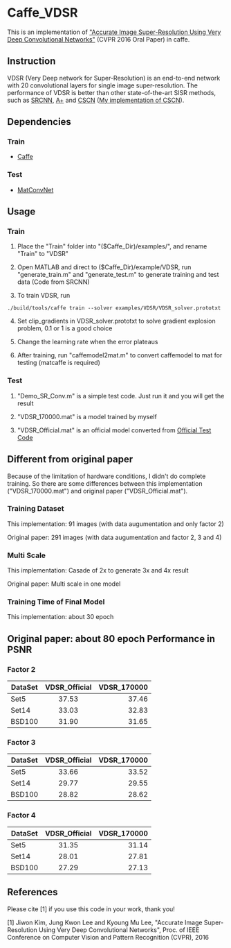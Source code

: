 Caffe_VDSR
==============
This is an implementation of ["Accurate Image Super-Resolution Using Very Deep Convolutional Networks"](http://cv.snu.ac.kr/research/VDSR/) (CVPR 2016 Oral Paper) in caffe.

Instruction
------- 
VDSR (Very Deep network for Super-Resolution) is an end-to-end network with 20 convolutional layers for single image super-resolution. The performance of VDSR is better than other state-of-the-art SISR methods, such as [SRCNN](http://mmlab.ie.cuhk.edu.hk/projects/SRCNN.html), [A+](http://www.vision.ee.ethz.ch/~timofter/ACCV2014_ID820_SUPPLEMENTARY/) and [CSCN](http://www.ifp.illinois.edu/~dingliu2/iccv15/) ([My implementation of CSCN](https://github.com/huangzehao/SCN_Matlab)).

Dependencies
------- 
### Train
- [Caffe](http://caffe.berkeleyvision.org/)

### Test
- [MatConvNet](http://www.vlfeat.org/matconvnet/)

Usage
------- 
### Train

1. Place the "Train" folder into "($Caffe_Dir)/examples/", and rename "Train" to "VDSR"

2. Open MATLAB and direct to ($Caffe_Dir)/example/VDSR, run 
"generate_train.m" and "generate_test.m" to generate training and test data (Code from SRCNN)

3. To train VDSR, run
```
./build/tools/caffe train --solver examples/VDSR/VDSR_solver.prototxt
```

4. Set clip_gradients in VDSR_solver.prototxt to solve gradient explosion problem, 0.1 or 1 is a good choice

5. Change the learning rate when the error plateaus

6. After training, run "caffemodel2mat.m" to convert caffemodel to mat for testing (matcaffe is required) 

### Test

1. "Demo_SR_Conv.m" is a simple test code. Just run it and you will get the result

2. "VDSR_170000.mat" is a model trained by myself

3. "VDSR_Official.mat" is an official model converted from [Official Test Code](http://cv.snu.ac.kr/research/VDSR/)


Different from original paper
------- 
Because of the limitation of hardware conditions, I didn't do complete training. So there are some differences between this implementation ("VDSR_170000.mat") and original paper ("VDSR_Official.mat").
### Training Dataset
This implementation: 91 images (with data augumentation and only factor 2) 

Original paper: 291 images (with data augumentation and factor 2, 3 and 4)
### Multi Scale
This implementation: Casade of 2x to generate 3x and 4x result

Original paper: Multi scale in one model
### Training Time of Final Model
This implementation: about 30 epoch

Original paper: about 80 epoch
Performance in PSNR
------- 
### Factor 2
| DataSet        | VDSR_Official          | VDSR_170000  |
| ------------- |:-------------:| -----:|
| Set5      | 37.53      | 37.46 |
| Set14     | 33.03      | 32.83|
| BSD100    | 31.90      | 31.65 |
### Factor 3
| DataSet        | VDSR_Official          | VDSR_170000  |
| ------------- |:-------------:| -----:|
| Set5      | 33.66      | 33.52 |
| Set14     | 29.77      | 29.55 |
| BSD100    | 28.82      | 28.62 |
### Factor 4
| DataSet        | VDSR_Official          | VDSR_170000  |
| ------------- |:-------------:| -----:|
| Set5      | 31.35      | 31.14 |
| Set14     | 28.01      | 27.81 |
| BSD100    | 27.29      | 27.13 |

References
------- 
Please cite [1] if you use this code in your work, thank you!

[1] Jiwon Kim, Jung Kwon Lee and Kyoung Mu Lee, "Accurate Image Super-Resolution Using Very Deep Convolutional Networks", Proc. of IEEE Conference on Computer Vision and Pattern Recognition (CVPR), 2016
